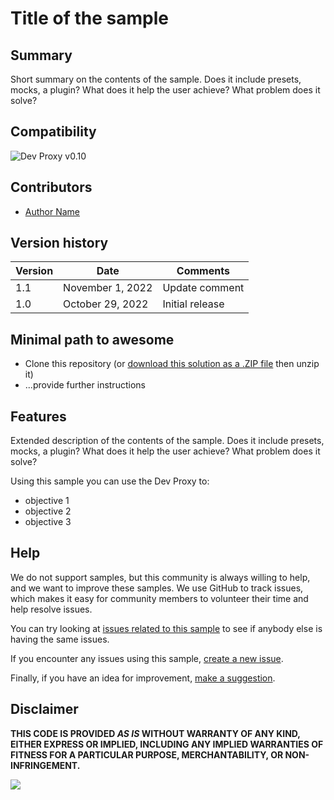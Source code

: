 # Title of the sample

<!--
This is how you want the sample to appear in the samples browser.
When naming your sample, try to give it a friendly name that describes what it does. Avoid using terms like `Dev Proxy` and `sample` -- because that's what all the samples in this repo are all about.

GOOD 👍:
  Simulating throttling on Microsoft Graph
BAD 👎:
  throttling-microsoft-graph
  Preset to configure simulating throttling on Microsoft Graph using Dev Proxy
-->

## Summary

Short summary on the contents of the sample. Does it include presets, mocks, a plugin? What does it help the user achieve? What problem does it solve?

<!--
Please provide a high-quality screenshot of the sample in action. Include a screenshot of the terminal where the Proxy is using your sample and showing some related output, eg. if you've built a mock for an API, show how the Proxy mocks the response to an API call issued from curl, or a demo app.

Upload the image in a subfolder named `assets`. Use a resolution of 1920x1080.

You can add multiple screenshots to help users understand your samples without having to download  and install it.
-->

## Compatibility

<!--
What's the minimal proxy version required to use this sample?
-->

![Dev Proxy v0.10](https://img.shields.io/badge/devproxy-v0.10-green.svg)

## Contributors
<!--
We use this section to recognize and promote your contributions. Please provide one author per line -- even if you worked together on it.

We'll only use the info you provided here. Make sure to include your full name, not just your GitHub username.

Provide a link to your GitHub profile to help others find more cool things you have done. The only link we'll accept is a link to your GitHub profile.

If you want to provide links to your social media, blog, and employer name, make sure to update your GitHub profile.
-->

* [Author Name](LinkToYourGitHubProfile)

## Version history

Version|Date|Comments
-------|----|--------
1.1|November 1, 2022|Update comment
1.0|October 29, 2022|Initial release

## Minimal path to awesome

<!-- 
PRO TIP:

For commands, use the `code syntax`. For button labels, page names, dialog names, etc. as they appear on the screen, use **Bold**. Don't use "click", use "select" or "use".

As tempting as it may be, don't just use images to describe the steps. Let's be as inclusive as possible and think about accessibility.

We have basic documentation for using mocks, presets and plugins that you can reference on top of any additional steps that your sample needs:

* [Change mocks file](https://learn.microsoft.com/microsoft-cloud/dev/dev-proxy/how-to/change-mocks-file)
* [Use preset configurations](https://learn.microsoft.com/microsoft-cloud/dev/dev-proxy/how-to/use-preset-configurations)
* [Plugin architecture](https://learn.microsoft.com/microsoft-cloud/dev/dev-proxy/technical-reference/plugin-architecture)

-->

* Clone this repository (or [download this solution as a .ZIP file](https://pnp.github.io/download-partial/?url=https://github.com/pnp/proxy-samples/tree/main/samples/YOUR-SOLUTION-NAME) then unzip it)
* ...provide further instructions

## Features

Extended description of the contents of the sample. Does it include presets, mocks, a plugin? What does it help the user achieve? What problem does it solve?

Using this sample you can use the Dev Proxy to:

* objective 1
* objective 2
* objective 3

<!--
Note that better pictures and documentation will increase the sample usage and the value you are providing for others. Thanks for your submissions in advance! You rock ❤.
-->

<!--
RESERVED FOR REPO MAINTAINERS

We'll add the video from the community call recording here

## Video

[![YouTube video title](./assets/video-thumbnail.jpg)](https://www.youtube.com/watch?v=XXXXX "YouTube video title")
-->

## Help

<!--
You can just search and replace this page with the following values:

Search for:
YOUR-SOLUTION-NAME

Replace with your sample folder name. E.g.: my-api

Search for:
@YOURGITHUBUSERNAME

Replace with your GitHub username, prefixed with an "@". If you have more than one author, use %20 to separate them, making sure to prefix everyone's username individually with an "@".

Example:
@waldekmastykarz

Or:
@waldekmastykarz%20@garrytrinder
-->

We do not support samples, but this community is always willing to help, and we want to improve these samples. We use GitHub to track issues, which makes it easy for  community members to volunteer their time and help resolve issues.

You can try looking at [issues related to this sample](https://github.com/pnp/proxy-samples/issues?q=label%3A%22sample%3A%20YOUR-SOLUTION-NAME%22) to see if anybody else is having the same issues.

If you encounter any issues using this sample, [create a new issue](https://github.com/pnp/proxy-samples/issues/new).

Finally, if you have an idea for improvement, [make a suggestion](https://github.com/pnp/proxy-samples/issues/new).

## Disclaimer

**THIS CODE IS PROVIDED *AS IS* WITHOUT WARRANTY OF ANY KIND, EITHER EXPRESS OR IMPLIED, INCLUDING ANY IMPLIED WARRANTIES OF FITNESS FOR A PARTICULAR PURPOSE, MERCHANTABILITY, OR NON-INFRINGEMENT.**

![](https://m365-visitor-stats.azurewebsites.net/SamplesGallery/pnp-devproxy-YOUR-SOLUTION-NAME)
